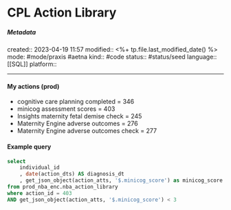 # CPL Action Library

##### Metadata
created:: 2023-04-19 11:57
modified:: <%+ tp.file.last_modified_date() %>
mode: #mode/praxis #aetna 
kind:: #code
status:: #status/seed
language:: [[SQL]]
platform::
***

#### My actions (prod)
- cognitive care planning completed = 346
- minicog assessment scores = 403
- Insights maternity fetal demise check = 245
- Maternity Engine adverse outcomes = 276
- Maternity Engine adverse outcomes check = 277

#### Example query
```sql
select
	individual_id
	, date(action_dts) AS diagnosis_dt
	, get_json_object(action_atts, '$.minicog_score') as minicog_score
from prod_nba_enc.nba_action_library
where action_id = 403
AND get_json_object(action_atts, '$.minicog_score') < 3
```

  